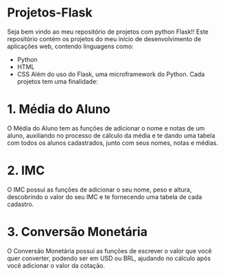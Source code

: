 # Projetos-Flask

Seja bem vindo ao meu repositório de projetos com python Flask!! 
Este repositório contém os projetos do meu início de desenvolvimento de aplicações web, contendo linguagens como:
- Python
- HTML
- CSS
Além do uso do Flask, uma microframework do Python.
Cada projetos tem uma finalidade:

# 1. Média do Aluno
O Média do Aluno tem as funções de adicionar o nome e notas de um aluno, auxiliando no processo de cálculo da média e te dando uma tabela com todos os alunos cadastrados, junto com seus nomes, notas e médias.

# 2. IMC
O IMC possui as funções de adicionar o seu nome, peso e altura, descobrindo o valor do seu IMC e te fornecendo uma tabela de cada cadastro.

# 3. Conversão Monetária
O Conversão Monetária possui as funções de escrever o valor que você quer converter, podendo ser em USD ou BRL, ajudando no cálculo após você adicionar o valor da cotação.

